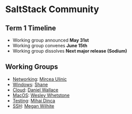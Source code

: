 # SaltStack Community
## Term 1 Timeline
* Working group announced **May 31st**
* Working group convenes **June 15th**
* Working group dissolves **Next major release (Sodium)**

## Working Groups
* [Networking](https://github.com/saltstack/community/tree/master/work_groups/wg-Networking.md): [Mircea Ulinic](None)
* [Windows](https://github.com/saltstack/community/tree/master/work_groups/wg-Windows.md): [Shane](https://github.com/twangboy)
* [Cloud](https://github.com/saltstack/community/tree/master/work_groups/wg-Cloud.md): [Daniel Wallace](https://github.com/gtmanfred)
* [MacOS](https://github.com/saltstack/community/tree/master/work_groups/wg-MacOS.md): [Wesley Whetstone](https://github.com/weswhet)
* [Testing](https://github.com/saltstack/community/tree/master/work_groups/wg-Testing.md): [Mihai Dinca](https://github.com/dincamihai)
* [SSH](https://github.com/saltstack/community/tree/master/work_groups/wg-SSH.md): [Megan Wilhite](https://github.com/ch3ll)